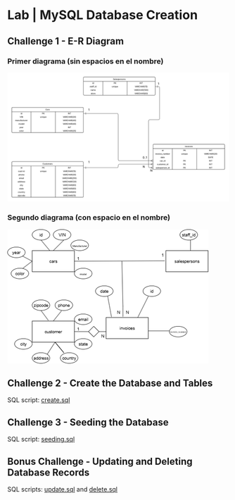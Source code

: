 # Lab | MySQL Database Creation

## Challenge 1 - E-R Diagram

### Primer diagrama (sin espacios en el nombre)
![ERD versión 1](erd.png)

### Segundo diagrama (con espacio en el nombre)
![ERD versión 2](E-R%20Diagram.png)

## Challenge 2 - Create the Database and Tables
SQL script: [create.sql](create.sql)

## Challenge 3 - Seeding the Database
SQL script: [seeding.sql](seeding.sql)

## Bonus Challenge - Updating and Deleting Database Records
SQL scripts: [update.sql](update.sql) and [delete.sql](delete.sql)


